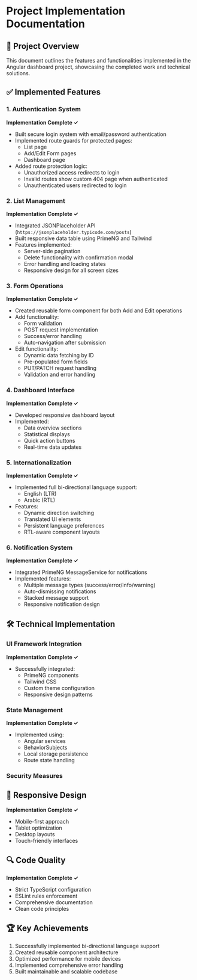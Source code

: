 # Project Implementation Documentation

## 🎯 Project Overview

This document outlines the features and functionalities implemented in the Angular dashboard project, showcasing the completed work and technical solutions.

## ✅ Implemented Features

### 1. Authentication System

**Implementation Complete ✓**

- Built secure login system with email/password authentication
- Implemented route guards for protected pages:
  - List page
  - Add/Edit Form pages
  - Dashboard page
- Added route protection logic:
  - Unauthorized access redirects to login
  - Invalid routes show custom 404 page when authenticated
  - Unauthenticated users redirected to login

### 2. List Management

**Implementation Complete ✓**

- Integrated JSONPlaceholder API (`https://jsonplaceholder.typicode.com/posts`)
- Built responsive data table using PrimeNG and Tailwind
- Features implemented:
  - Server-side pagination
  - Delete functionality with confirmation modal
  - Error handling and loading states
  - Responsive design for all screen sizes

### 3. Form Operations

**Implementation Complete ✓**

- Created reusable form component for both Add and Edit operations
- Add functionality:
  - Form validation
  - POST request implementation
  - Success/error handling
  - Auto-navigation after submission
- Edit functionality:
  - Dynamic data fetching by ID
  - Pre-populated form fields
  - PUT/PATCH request handling
  - Validation and error handling

### 4. Dashboard Interface

**Implementation Complete ✓**

- Developed responsive dashboard layout
- Implemented:
  - Data overview sections
  - Statistical displays
  - Quick action buttons
  - Real-time data updates

### 5. Internationalization

**Implementation Complete ✓**

- Implemented full bi-directional language support:
  - English (LTR)
  - Arabic (RTL)
- Features:
  - Dynamic direction switching
  - Translated UI elements
  - Persistent language preferences
  - RTL-aware component layouts

### 6. Notification System

**Implementation Complete ✓**

- Integrated PrimeNG MessageService for notifications
- Implemented features:
  - Multiple message types (success/error/info/warning)
  - Auto-dismissing notifications
  - Stacked message support
  - Responsive notification design

## 🛠️ Technical Implementation

### UI Framework Integration

**Implementation Complete ✓**

- Successfully integrated:
  - PrimeNG components
  - Tailwind CSS
  - Custom theme configuration
  - Responsive design patterns

### State Management

**Implementation Complete ✓**

- Implemented using:
  - Angular services
  - BehaviorSubjects
  - Local storage persistence
  - Route state handling

### Security Measures

## 📱 Responsive Design

**Implementation Complete ✓**

- Mobile-first approach
- Tablet optimization
- Desktop layouts
- Touch-friendly interfaces

## 🔍 Code Quality

**Implementation Complete ✓**

- Strict TypeScript configuration
- ESLint rules enforcement
- Comprehensive documentation
- Clean code principles

## 🏆 Key Achievements

1. Successfully implemented bi-directional language support
2. Created reusable component architecture
3. Optimized performance for mobile devices
4. Implemented comprehensive error handling
5. Built maintainable and scalable codebase
